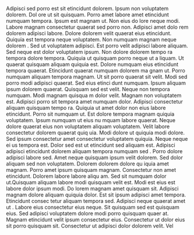 Adipisci sed porro est sit etincidunt dolorem. Ipsum non voluptatem dolorem. Dol
ore ut sit quisquam. Porro amet labore amet etincidunt numquam tempora. Ipsum est magnam ut. Non eius do
lore neque modi. Labore magnam consectetur quaerat sed porro non. Adipisci amet dolo
rem dolorem adipisci labore.  Dolore dolorem velit quaerat eius etincidunt. Quiquia est tempora neque voluptatem. Non numquam magnam neque dolorem
. Sed ut voluptatem adipisci. Est porro velit adipisci labore aliquam. Sed neque est dolor voluptatem ipsum.  Non dolore dolorem tempo
ra tempora dolore tempora. Quiquia ut quisquam porro neque ut a
liquam. Ut quaerat quisquam aliquam quiquia est. Dolore numquam eius etincidunt tempora quaerat. Etincidunt quaerat numquam dolorem ma
gnam ut. Porro numquam aliquam tempora magnam. Ut sit porro quaerat sit velit. Modi sed porro modi adipisci quaerat. Sed eius etinci
dunt numquam. Ipsum aliquam ipsum dolorem quaerat.  Quisquam sed est velit. Neque non tempora numquam. Modi magnam quisqua
m dolor velit. Magnam non voluptatem est. Adipisci porro sit tempora amet numquam dolor. Adipisci consectetur aliquam quisquam tempo
ra. Quiquia ut amet dolor non eius labore etincidunt. Porro sit numquam ut. Est dolore tempora magnam quiquia voluptatem.  Ipsum numquam ut eius nu
mquam labore quaerat. Neque dolore quaerat eius non voluptatem aliquam voluptatem. Velit labore consectetur dolorem quaerat quiq
uia. Modi dolore ut quiquia modi dolore. Sed ipsum consectetur amet consectetur voluptatem quiquia. Neque neque ei
us tempora est. Dolor sed est ut etincidunt sed aliquam est. Adipisci adipisci etincidunt dolorem aliquam tempora numquam sed
.  Porro dolore adipisci labore sed. Amet neque quisquam ipsum velit dolorem. Sed dolor aliquam sed non voluptatem. Dolorem dolorem dolore qu
iquia amet magnam. Porro amet ipsum quisquam magnam. Consectetur non amet etincidunt. Dolorem labore labore aliqu
am. Sed sit numquam dolor ut.Quisquam aliquam labore modi quisquam velit est. Modi est eius est labore dolor ipsum modi. Do
lorem magnam amet quisquam sit. Adipisci magnam dolore aliquam quiquia dolor. Est sit ipsum adipisci amet tempora.  Etincidunt consec
tetur aliquam tempora sed. Adipisci neque quaerat amet ut
. Labore eius consectetur eius neque. Sit quisquam sed est quisquam eius. Sed adipisci voluptatem dolore modi porro quisquam quaer
at. Magnam etincidunt velit ipsum consectetur eius. Consectetur ut dolor eius sit porro quisquam sit. Consectetur ut adipisci dolor dolorem velit. Vel
